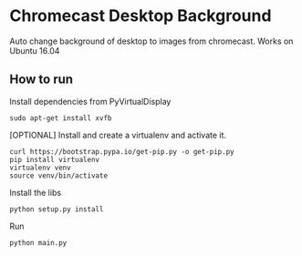 # Chromecast Desktop Background

Auto change background of desktop to images from chromecast. Works on Ubuntu 16.04

## How to run
Install dependencies from PyVirtualDisplay
```
sudo apt-get install xvfb
```

[OPTIONAL] Install and create a virtualenv and activate it.
```
curl https://bootstrap.pypa.io/get-pip.py -o get-pip.py
pip install virtualenv
virtualenv venv
source venv/bin/activate
```

Install the libs
```
python setup.py install
```

Run
```
python main.py
```
